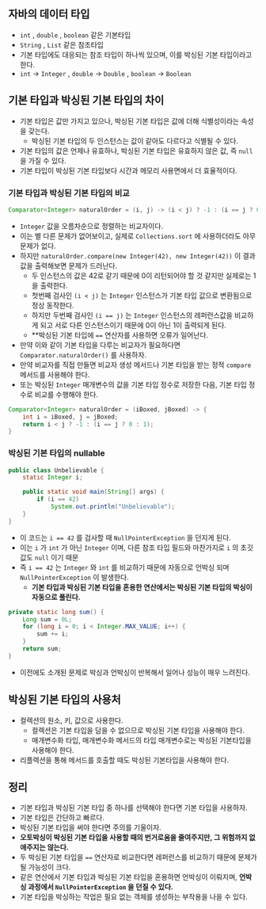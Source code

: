## 자바의 데이터 타입
- `int` , `double` , `boolean` 같은 기본타입
- `String` , `List` 같은 참조타입
- 기본 타입에도 대응되는 참조 타입이 하나씩 있으며, 이를 박싱된 기본 타입이라고 한다.
- `int` -> `Integer` , `double` -> `Double` , `boolean` -> `Boolean`

## 기본 타입과 박싱된 기본 타입의 차이
- 기본 타입은 값만 가지고 있으나, 박싱된 기본 타입은 값에 더해 식별성이라는 속성을 갖는다.
  - 박싱된 기본 타입의 두 인스턴스는 값이 같아도 다르다고 식별될 수 있다.
- 기본 타입의 값은 언제나 유효하나, 박싱된 기본 타입은 유효하지 않은 값, 즉 `null` 을 가질 수 있다.
- 기본 타입이 박싱된 기본 타입보다 시간과 메모리 사용면에서 더 효율적이다.

### 기본 타입과 박싱된 기본 타입의 비교
```java
Comparator<Integer> naturalOrder = (i, j) -> (i < j) ? -1 : (i == j ? 0 : 1);
```
- `Integer` 값을 오름차순으로 정렬하는 비교자이다.
- 이는 별 다른 문제가 없어보이고, 실제로 `Collections.sort` 에 사용하더라도 아무 문제가 없다.
- 하지만 `naturalOrder.compare(new Integer(42), new Integer(42))` 이 결과값을 출력해보면 문제가 드러난다.
  - 두 인스턴스의 값은 42로 같기 때문에 0이 리턴되어야 할 것 같지만 실제로는 1을 출력한다.
  - 첫번째 검사인 `(i < j)` 는 `Integer` 인스턴스가 기본 타입 값으로 변환됨으로 정상 동작한다.
  - 하지만 두번째 검사인 `(i == j)` 는 `Integer` 인스턴스의 레퍼런스값을 비교하게 되고 서로 다른 인스턴스이기 때문에 0이 아닌 1이 출력되게 된다.
  - **박싱된 기본 타입에 `==` 연산자를 사용하면 오류가 일어난다.
- 만약 이와 같이 기본 타입을 다루는 비교자가 필요하다면 `Comparator.naturalOrder()` 를 사용하자.
- 만약 비교자를 직접 만들면 비교자 생성 메서드나 기본 타입을 받는 정적 `compare` 메서드를 사용해야 한다.
- 또는 박싱된 `Integer` 매개변수의 값을 기본 타입 정수로 저장한 다음, 기본 타입 정수로 비교를 수행해야 한다.
```java
Comparator<Integer> naturalOrder = (iBoxed, jBoxed) -> {
    int i = iBoxed, j = jBoxed;
    return i < j ? -1 : (i == j ? 0 : 1);
}
```

### 박싱된 기본 타입의 nullable
```java
public class Unbelievable {
    static Integer i;

    public static void main(String[] args) {
        if (i == 42)
            System.out.println("Unbelievable");
    }
}
```
- 이 코드는 `i == 42` 를 검사할 때 `NullPointerException` 을 던지게 된다.
- 이는 `i` 가 `int` 가 아닌 `Integer` 이며, 다른 참조 타입 필드와 마찬가지로 `i` 의 초깃값도 `null` 이기 때문
- 즉 `i == 42` 는 `Integer` 와 `int` 를 비교하기 때문에 자동으로 언박싱 되며 `NullPointerException` 이 발생한다.
  - **기본 타입과 박싱된 기본 타입을 혼용한 연산에서는 박싱된 기본 타입의 박싱이 자동으로 풀린다.**

```java
private static long sum() {
    Long sum = 0L;
    for (long i = 0; i < Integer.MAX_VALUE; i++) {
        sum += i;
    }
    return sum;
}
```
- 이전에도 소개된 문제로 박싱과 언박싱이 반복해서 일어나 성능이 매우 느려진다.

## 박싱된 기본 타입의 사용처
- 컬렉션의 원소, 키, 값으로 사용한다.
  - 컬렉션은 기본 타입을 담을 수 없으므로 박싱된 기본 타입을 사용해야 한다.
  - 매개변수화 타입, 매개변수화 메서드의 타입 매개변수로는 박싱된 기본타입을 사용해야 한다.
- 리플렉션을 통해 메서드를 호출할 때도 박싱된 기본타입을 사용해야 한다.

## 정리
- 기본 타입과 박싱된 기본 타입 중 하나를 선택해야 한다면 기본 타입을 사용하자.
- 기본 타입은 간단하고 빠르다.
- 박싱된 기본 타입을 써야 한다면 주의를 기울이자.
- **오토박싱이 박싱된 기본 타입을 사용할 때의 번거로움을 줄여주지만, 그 위험까지 없애주지는 않는다.**
- 두 박싱된 기본 타입을 `==` 연산자로 비교한다면 레퍼런스를 비교하기 때문에 문제가 될 가능성이 크다.
- 같은 연산에서 기본 타입과 박싱된 기본 타입을 혼용하면 언박싱이 이뤄지며, **언박싱 과정에서 `NullPointerException` 을 던질 수 있다.**
- 기본 타입을 박싱하는 작업은 필요 없는 객체를 생성하는 부작용을 나을 수 있다.

